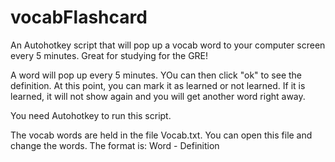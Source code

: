 # vocabFlashcard
An Autohotkey script that will  pop up a vocab word to your computer screen every 5 minutes. Great for studying for the GRE! 

A word will pop up every 5 minutes. YOu can then click "ok" to see the definition. 
At this point, you can mark it as learned or not learned. 
If it is learned, it will not show again and you will get another word right away.

You need Autohotkey to run this script. 

The vocab words are held in the file Vocab.txt. You can open this file and change the words. The format is:
Word - Definition
